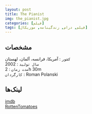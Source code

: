 ```yaml
---
layout: post
title: The Pianist
img: the_pianist.jpg
categories: [فیلم]
tags: [فیلم, درام, زندگینامه, موزیکال]
---
```


## مشخصات

`کشور` : آمریکا، فرانسه، آلمان، لهستان  
`سال تولید` : 2002  
`مدت زمان` : 2h 30m  
`کارگردان` : Roman Polanski

## لینک‌ها

[imdb](https://www.imdb.com/title/tt0253474/)  
[RottenTomatoes](https://www.rottentomatoes.com/m/pianist)  